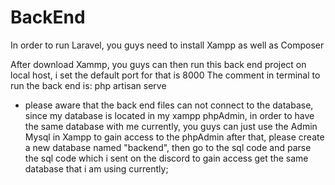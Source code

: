 # BackEnd
In order to run Laravel, you guys need to install Xampp as well as Composer

After download Xammp, you guys can then run this back end project on local host, i set the default port for that is 8000
The comment in terminal to run the back end is: php artisan serve
* please aware that the back end files can not connect to the database, since my database is located in my xampp phpAdmin, in order to have the same database with me currently,
you guys can just use the Admin Mysql in Xampp to gain access to the phpAdmin
after that, please create a new database named "backend", then go to the sql code and parse the sql code which i sent on the discord to gain access get the same database that i am using currently;


